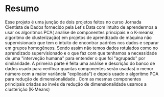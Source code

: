 # Resumo
Esse projeto é uma junção de dois projetos feitos no curso Jornada Cientista de Dados fornecido pela Let's Data com intuito de aprendermos a usar os algoritmos PCA( analise de componentes principais e o K-means( algoritmo de clusterização) em projetos de aprendizado de máquina não supervisionado que tem o intuito de encontrar padrões nos dados e separar em grupos homogêneos. Sendo assim não temos dados rotulados como no aprendizado supervisionado e o que faz com que tenhamos a necessidade de uma "interveção humana" para entender o que foi "agrupado" por similaridade. A primeira parte é feita uma análise e descrição do banco de dados usado para verificar quantas componentes serão usadas( o menor número com a maior variância "explicada") e depois usado o algoritmo PCA para redução de dimensionalidade . Com as mesmas componentes principais criadas ao invés da redução de dimensionalidade usamos a clusterição (K-Means)

